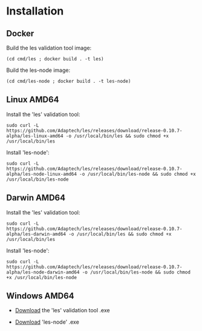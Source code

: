 # Installation

## Docker

Build the les validation tool image:

```(cd cmd/les ; docker build . -t les)```

Build the les-node image:

```(cd cmd/les-node ; docker build . -t les-node)```

## Linux AMD64

Install the 'les' validation tool:

```sudo curl -L https://github.com/Adaptech/les/releases/download/release-0.10.7-alpha/les-linux-amd64 -o /usr/local/bin/les && sudo chmod +x /usr/local/bin/les```

Install 'les-node':

```sudo curl -L https://github.com/Adaptech/les/releases/download/release-0.10.7-alpha/les-node-linux-amd64 -o /usr/local/bin/les-node && sudo chmod +x /usr/local/bin/les-node```

## Darwin AMD64

Install the 'les' validation tool:

```sudo curl -L https://github.com/Adaptech/les/releases/download/release-0.10.7-alpha/les-darwin-amd64 -o /usr/local/bin/les && sudo chmod +x /usr/local/bin/les```

Install 'les-node':

```sudo curl -L https://github.com/Adaptech/les/releases/download/release-0.10.7-alpha/les-node-darwin-amd64 -o /usr/local/bin/les-node && sudo chmod +x /usr/local/bin/les-node```

## Windows AMD64

* [Download](https://github.com/Adaptech/les/releases/download/release-0.10.7-alpha/les-windows-amd64.exe) the 'les' validation tool .exe

* [Download](https://github.com/Adaptech/les/releases/download/release-0.10.7-alpha/les-node-windows-amd64.exe) 'les-node' .exe

